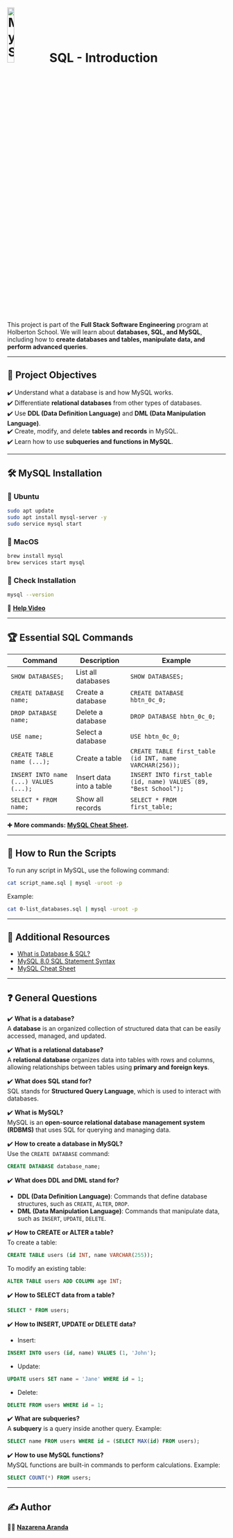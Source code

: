 # <a  href="https://www.mysql.com/"> <img src="https://d1.awsstatic.com/asset-repository/products/amazon-rds/1024px-MySQL.ff87215b43fd7292af172e2a5d9b844217262571.png" alt="MySQL" width=18%></img></a> **SQL - Introduction**


This project is part of the **Full Stack Software Engineering** program at Holberton School. We will learn about **databases, SQL, and MySQL**, including how to **create databases and tables, manipulate data, and perform advanced queries**.

---

## 📌 Project Objectives

✔️ Understand what a database is and how MySQL works.  
✔️ Differentiate **relational databases** from other types of databases.  
✔️ Use **DDL (Data Definition Language)** and **DML (Data Manipulation Language)**.  
✔️ Create, modify, and delete **tables and records** in MySQL.  
✔️ Learn how to use **subqueries and functions in MySQL**.

---

## 🛠 MySQL Installation

### 💎 **Ubuntu**  
```bash
sudo apt update
sudo apt install mysql-server -y
sudo service mysql start
```
### 💎 **MacOS**  
```bash
brew install mysql
brew services start mysql
```
### 💎 **Check Installation**  
```bash
mysql --version
```
🔗 **[Help Video](https://www.youtube.com/watch?v=9h3ctGFTz9w)**  

---

## 🏆 Essential SQL Commands

| Command                                  | Description                   | Example                                                          |
|-----------------------------------------|------------------------------|------------------------------------------------------------------|
| `SHOW DATABASES;`                        | List all databases           | `SHOW DATABASES;`                                                |
| `CREATE DATABASE name;`                  | Create a database            | `CREATE DATABASE hbtn_0c_0;`                                     |
| `DROP DATABASE name;`                    | Delete a database            | `DROP DATABASE hbtn_0c_0;`                                       |
| `USE name;`                              | Select a database            | `USE hbtn_0c_0;`                                                 |
| `CREATE TABLE name (...);`               | Create a table               | `CREATE TABLE first_table (id INT, name VARCHAR(256));`          |
| `INSERT INTO name (...) VALUES (...);`   | Insert data into a table     | `INSERT INTO first_table (id, name) VALUES (89, "Best School");` |
| `SELECT * FROM name;`                    | Show all records             | `SELECT * FROM first_table;`                                     |

✚ **More commands: [MySQL Cheat Sheet](https://devhints.io/mysql).**

---



## 💪 How to Run the Scripts

To run any script in MySQL, use the following command:

```bash
cat script_name.sql | mysql -uroot -p
```

Example:
```bash
cat 0-list_databases.sql | mysql -uroot -p
```

---

## 🔗 Additional Resources

-  [What is Database & SQL?](https://www.youtube.com/watch?v=9h3ctGFTz9w)  
-  [MySQL 8.0 SQL Statement Syntax](https://dev.mysql.com/doc/refman/8.0/en/sql-statements.html)  
-  [MySQL Cheat Sheet](https://devhints.io/mysql)  

---

## ❓ General Questions

✔️ **What is a database?**  
A **database** is an organized collection of structured data that can be easily accessed, managed, and updated.

✔️ **What is a relational database?**  
A **relational database** organizes data into tables with rows and columns, allowing relationships between tables using **primary and foreign keys**.

✔️ **What does SQL stand for?**  
SQL stands for **Structured Query Language**, which is used to interact with databases.

✔️ **What is MySQL?**  
MySQL is an **open-source relational database management system (RDBMS)** that uses SQL for querying and managing data.

✔️ **How to create a database in MySQL?**  
Use the `CREATE DATABASE` command:
```sql
CREATE DATABASE database_name;
```

✔️ **What does DDL and DML stand for?**  
- **DDL (Data Definition Language)**: Commands that define database structures, such as `CREATE`, `ALTER`, `DROP`.
- **DML (Data Manipulation Language)**: Commands that manipulate data, such as `INSERT`, `UPDATE`, `DELETE`.

✔️ **How to CREATE or ALTER a table?**  
To create a table:
```sql
CREATE TABLE users (id INT, name VARCHAR(255));
```
To modify an existing table:
```sql
ALTER TABLE users ADD COLUMN age INT;
```

✔️ **How to SELECT data from a table?**  
```sql
SELECT * FROM users;
```

✔️ **How to INSERT, UPDATE or DELETE data?**  
- Insert:
```sql
INSERT INTO users (id, name) VALUES (1, 'John');
```
- Update:
```sql
UPDATE users SET name = 'Jane' WHERE id = 1;
```
- Delete:
```sql
DELETE FROM users WHERE id = 1;
```

✔️ **What are subqueries?**  
A **subquery** is a query inside another query. Example:
```sql
SELECT name FROM users WHERE id = (SELECT MAX(id) FROM users);
```

✔️ **How to use MySQL functions?**  
MySQL functions are built-in commands to perform calculations. Example:
```sql
SELECT COUNT(*) FROM users;
```

---

## ✍️ Author

👩‍💻 **[Nazarena Aranda](https://github.com/nazarena-aranda)**  
